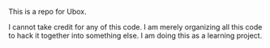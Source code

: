 This is a repo for Ubox.

I cannot take credit for any of this code. I am merely organizing all this code to hack it together into something else. I am doing this as a learning project.
